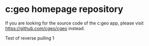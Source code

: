 # c:geo homepage repository

If you are looking for the source code of the c:geo app, please visit https://github.com/cgeo/cgeo instead.

Test of reverse pulling 1
